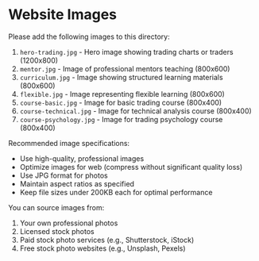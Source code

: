# Website Images

Please add the following images to this directory:

1. `hero-trading.jpg` - Hero image showing trading charts or traders (1200x800)
2. `mentor.jpg` - Image of professional mentors teaching (800x600)
3. `curriculum.jpg` - Image showing structured learning materials (800x600)
4. `flexible.jpg` - Image representing flexible learning (800x600)
5. `course-basic.jpg` - Image for basic trading course (800x400)
6. `course-technical.jpg` - Image for technical analysis course (800x400)
7. `course-psychology.jpg` - Image for trading psychology course (800x400)

Recommended image specifications:
- Use high-quality, professional images
- Optimize images for web (compress without significant quality loss)
- Use JPG format for photos
- Maintain aspect ratios as specified
- Keep file sizes under 200KB each for optimal performance

You can source images from:
1. Your own professional photos
2. Licensed stock photos
3. Paid stock photo services (e.g., Shutterstock, iStock)
4. Free stock photo websites (e.g., Unsplash, Pexels) 